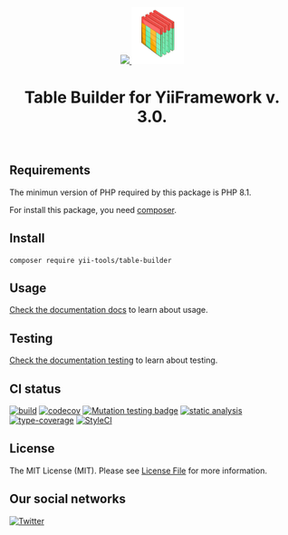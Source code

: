 <p align="center">
    <a href="https://github.com/yii-tools/table-builder" target="_blank">
        <img src="https://avatars.githubusercontent.com/u/121752654?s=200&v=4" height="100px">
        <img src="https://github.com/yii-tools/table-builder/blob/main/docs/images/table-builder.png?raw=true" height="100px">
    </a>
    <h1 align="center">Table Builder for YiiFramework v. 3.0.</h1>
    <br>
</p>

## Requirements

The minimun version of PHP required by this package is PHP 8.1.

For install this package, you need [composer](https://getcomposer.org/).

## Install

```shell
composer require yii-tools/table-builder
```

## Usage

[Check the documentation docs](/docs/widget.md) to learn about usage.

## Testing

[Check the documentation testing](/docs/testing.md) to learn about testing.

## CI status

[![build](https://github.com/yii-tools/table-builder/actions/workflows/build.yml/badge.svg)](https://github.com/yii-tools/table-builder/actions/workflows/build.yml)
[![codecov](https://codecov.io/gh/yii-tools/table-builder/branch/main/graph/badge.svg?token=MF0XUGVLYC)](https://codecov.io/gh/yii-tools/table-builder)
[![Mutation testing badge](https://img.shields.io/endpoint?style=flat&url=https%3A%2F%2Fbadge-api.stryker-mutator.io%2Fgithub.com%2Fyii-tools%2Fapp-web%2Fmain)](https://dashboard.stryker-mutator.io/reports/github.com/yii-tools/app-web/main)
[![static analysis](https://github.com/yii-tools/table-builder/actions/workflows/static.yml/badge.svg)](https://github.com/yii-tools/table-builder/actions/workflows/static.yml)
[![type-coverage](https://shepherd.dev/github/yii-tools/table-builder/coverage.svg)](https://shepherd.dev/github/yii-tools/table-builder)
[![StyleCI](https://github.styleci.io/repos/625927769/shield?branch=main)](https://github.styleci.io/repos/625927769?branch=main)

## License

The MIT License (MIT). Please see [License File](LICENSE.md) for more information.

## Our social networks

[![Twitter](https://img.shields.io/badge/twitter-follow-1DA1F2?logo=twitter&logoColor=1DA1F2&labelColor=555555?style=flat)](https://twitter.com/Terabytesoftw)
